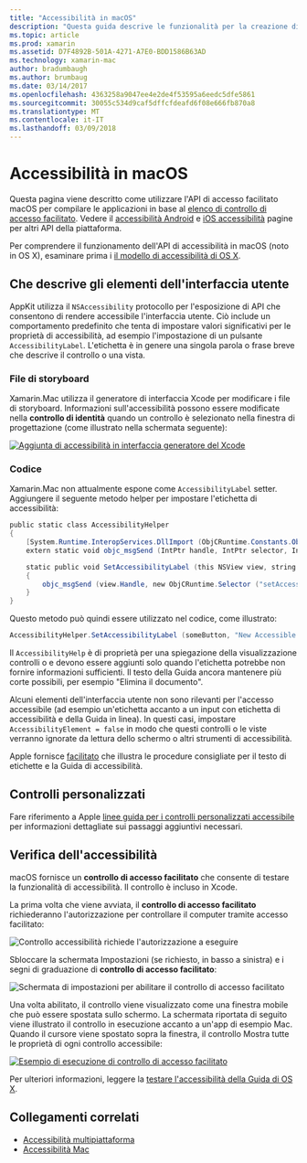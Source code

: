 ```yaml
---
title: "Accessibilità in macOS"
description: "Questa guida descrive le funzionalità per la creazione di un'applicazione Xamarin.Mac accessibile."
ms.topic: article
ms.prod: xamarin
ms.assetid: D7F4892B-501A-4271-A7E0-BDD1586B63AD
ms.technology: xamarin-mac
author: bradumbaugh
ms.author: brumbaug
ms.date: 03/14/2017
ms.openlocfilehash: 4363258a9047ee4e2de4f53595a6eedc5dfe5861
ms.sourcegitcommit: 30055c534d9caf5dffcfdeafd6f08e666fb870a8
ms.translationtype: MT
ms.contentlocale: it-IT
ms.lasthandoff: 03/09/2018
---
```

# <a name="accessibility-on-macos"></a>Accessibilità in macOS

Questa pagina viene descritto come utilizzare l'API di accesso facilitato macOS per compilare le applicazioni in base al [elenco di controllo di accesso facilitato](~/cross-platform/app-fundamentals/accessibility.md).
Vedere il [accessibilità Android](~/android/app-fundamentals/accessibility.md) e [iOS accessibilità](~/ios/app-fundamentals/accessibility.md) pagine per altri API della piattaforma.

Per comprendere il funzionamento dell'API di accessibilità in macOS (noto in OS X), esaminare prima i [il modello di accessibilità di OS X](https://developer.apple.com/library/mac/documentation/Accessibility/Conceptual/AccessibilityMacOSX/OSXAXmodel.html).

## <a name="describing-ui-elements"></a>Che descrive gli elementi dell'interfaccia utente

AppKit utilizza il `NSAccessibility` protocollo per l'esposizione di API che consentono di rendere accessibile l'interfaccia utente. Ciò include un comportamento predefinito che tenta di impostare valori significativi per le proprietà di accessibilità, ad esempio l'impostazione di un pulsante `AccessibilityLabel`. L'etichetta è in genere una singola parola o frase breve che descrive il controllo o una vista.

### <a name="storyboard-files"></a>File di storyboard

Xamarin.Mac utilizza il generatore di interfaccia Xcode per modificare i file di storyboard.
Informazioni sull'accessibilità possono essere modificate nella **controllo di identità** quando un controllo è selezionato nella finestra di progettazione (come illustrato nella schermata seguente):

[![Aggiunta di accessibilità in interfaccia generatore del Xcode](accessibility-images/xcode.png "aggiunta di accessibilità in Generatore del Xcode di interfaccia")](accessibility-images/xcode-large.png#lightbox)

### <a name="code"></a>Codice

Xamarin.Mac non attualmente espone come `AccessibilityLabel` setter.  Aggiungere il seguente metodo helper per impostare l'etichetta di accessibilità:

```csharp
public static class AccessibilityHelper
{
    [System.Runtime.InteropServices.DllImport (ObjCRuntime.Constants.ObjectiveCLibrary)]
    extern static void objc_msgSend (IntPtr handle, IntPtr selector, IntPtr label);

    static public void SetAccessibilityLabel (this NSView view, string value)
    {
        objc_msgSend (view.Handle, new ObjCRuntime.Selector ("setAccessibilityLabel:").Handle, new NSString (value).Handle);
    }
}
```

Questo metodo può quindi essere utilizzato nel codice, come illustrato:

```csharp
AccessibilityHelper.SetAccessibilityLabel (someButton, "New Accessible Description");
```

Il `AccessibilityHelp` è di proprietà per una spiegazione della visualizzazione controlli o e devono essere aggiunti solo quando l'etichetta potrebbe non fornire informazioni sufficienti. Il testo della Guida ancora mantenere più corte possibili, per esempio "Elimina il documento".

Alcuni elementi dell'interfaccia utente non sono rilevanti per l'accesso accessibile (ad esempio un'etichetta accanto a un input con etichetta di accessibilità e della Guida in linea).
In questi casi, impostare `AccessibilityElement = false` in modo che questi controlli o le viste verranno ignorate da lettura dello schermo o altri strumenti di accessibilità.

Apple fornisce [facilitato](https://developer.apple.com/library/mac/documentation/Accessibility/Conceptual/AccessibilityMacOSX/EnhancingtheAccessibilityofStandardAppKitControls.html) che illustra le procedure consigliate per il testo di etichette e la Guida di accessibilità.

## <a name="custom-controls"></a>Controlli personalizzati

Fare riferimento a Apple [linee guida per i controlli personalizzati accessibile](https://developer.apple.com/library/mac/documentation/Accessibility/Conceptual/AccessibilityMacOSX/ImplementingAccessibilityforCustomControls.html) per informazioni dettagliate sui passaggi aggiuntivi necessari.

## <a name="testing-accessibility"></a>Verifica dell'accessibilità

macOS fornisce un **controllo di accesso facilitato** che consente di testare la funzionalità di accessibilità. Il controllo è incluso in Xcode.

La prima volta che viene avviata, il **controllo di accesso facilitato** richiederanno l'autorizzazione per controllare il computer tramite accesso facilitato:

![Controllo accessibilità richiede l'autorizzazione a eseguire](accessibility-images/accessibility-inspector-1.png "che richiede l'autorizzazione per eseguire controllo di accesso facilitato")

Sbloccare la schermata Impostazioni (se richiesto, in basso a sinistra) e i segni di graduazione di **controllo di accesso facilitato**:

![Schermata di impostazioni per abilitare il controllo di accesso facilitato](accessibility-images/accessibility-inspector-2.png "schermata delle impostazioni per abilitare il controllo di accesso facilitato")

Una volta abilitato, il controllo viene visualizzato come una finestra mobile che può essere spostata sullo schermo. La schermata riportata di seguito viene illustrato il controllo in esecuzione accanto a un'app di esempio Mac. Quando il cursore viene spostato sopra la finestra, il controllo Mostra tutte le proprietà di ogni controllo accessibile:

[![Esempio di esecuzione di controllo di accesso facilitato](accessibility-images/accessibility-example.png "esecuzione di esempio di controllo di accesso facilitato")](accessibility-images/accessibility-example-large.png#lightbox)

Per ulteriori informazioni, leggere la [testare l'accessibilità della Guida di OS X](https://developer.apple.com/library/mac/documentation/Accessibility/Conceptual/AccessibilityMacOSX/OSXAXTestingApps.html).



## <a name="related-links"></a>Collegamenti correlati

- [Accessibilità multipiattaforma](~/cross-platform/app-fundamentals/accessibility.md)
- [Accessibilità Mac](https://www.apple.com/accessibility/mac/)
